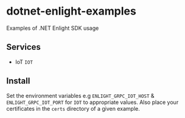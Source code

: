 # dotnet-enlight-examples

Examples of .NET Enlight SDK usage

## Services

- IoT `IOT`

## Install

Set the environment variables e.g `ENLIGHT_GRPC_IOT_HOST` & `ENLIGHT_GRPC_IOT_PORT` for `IOT` to appropriate values.
Also place your certificates in the `certs` directory of a given example.
